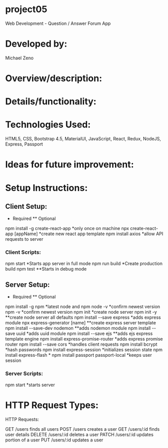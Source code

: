 # project05
Web Development - Question / Answer Forum App

# Developed by: 
Michael Zeno

# Overview/description: 


# Details/functionality: 


# Technologies Used: 
HTML5, CSS, Bootstrap 4.5, MaterialUI, JavaScript, React, Redux, NodeJS, Express, Passport

# Ideas for future improvement: 


# Setup Instructions:

## Client Setup:
* Required
** Optional

npm install -g create-react-app   *only once on machine
npx create-react-app [appName]    *create new react app template
npm install axios                 *allow API requests to server

### Client Scripts:

npm start                         *Starts app server in full mode
npm run build                     *Create production build
npm test                          **Starts in debug mode


## Server Setup:
* Required
** Optional

npm install -g npm                 *latest node and npm
node -v                            *confirm newest version
npm -v                             *confirm newest version
npm init                           *create node server
npm init -y                        **create node server all defaults
npm install --save express         *adds express module
npx express-generator [name]       **create express server template
npm install --save-dev nodemon     **adds nodemon module
npm install --save uuid            *adds uuid module
npm install --save ejs             **adds ejs express template engine
npm install express-promise-router *adds express promise router
npm install --save cors            *handles client requests
npm install bcrypt                 *hash passwords
npm install express-session        *initializes session state
npm install express-flash          *
npm install passport passport-local *keeps user session

### Server Scripts:

npm start                           *starts server


# HTTP Request Types:

HTTP Requests:

GET  /users         finds all users
POST /users         creates a user
GET  /users/:id     finds user details
DELETE /users/:id   deletes a user
PATCH /users/:id    updates portion of a user
PUT /users/:id      updates a user

